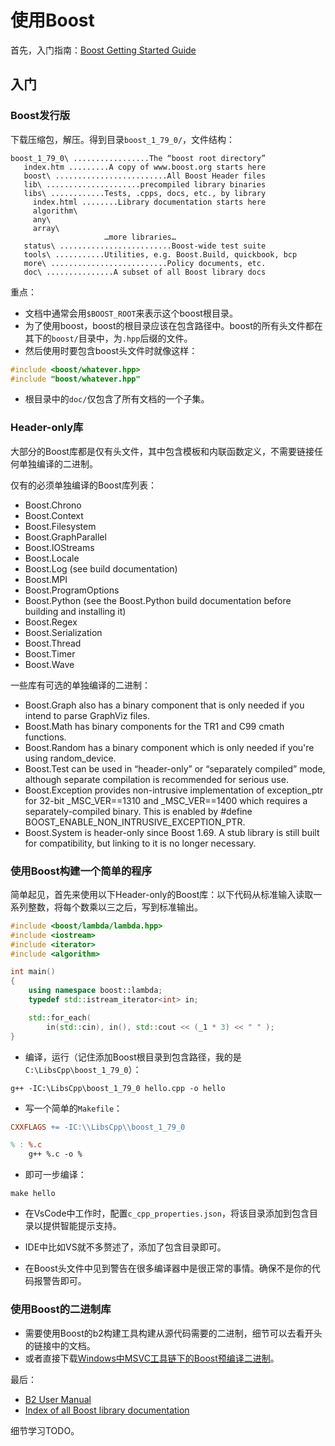 # 使用Boost

首先，入门指南：[Boost Getting Started Guide](https://www.boost.org/doc/libs/1_79_0/more/getting_started/index.html)

## 入门

### Boost发行版

下载压缩包，解压。得到目录`boost_1_79_0/`，文件结构：
```
boost_1_79_0\ .................The “boost root directory”
   index.htm .........A copy of www.boost.org starts here
   boost\ .........................All Boost Header files
   lib\ .....................precompiled library binaries
   libs\ ............Tests, .cpps, docs, etc., by library
     index.html ........Library documentation starts here
     algorithm\
     any\
     array\
                     …more libraries…
   status\ .........................Boost-wide test suite
   tools\ ...........Utilities, e.g. Boost.Build, quickbook, bcp
   more\ ..........................Policy documents, etc.
   doc\ ...............A subset of all Boost library docs
```

重点：
- 文档中通常会用`$BOOST_ROOT`来表示这个boost根目录。
- 为了使用boost，boost的根目录应该在包含路径中。boost的所有头文件都在其下的`boost/`目录中，为`.hpp`后缀的文件。
- 然后使用时要包含boost头文件时就像这样：
```C++
#include <boost/whatever.hpp>
#include "boost/whatever.hpp"
```
- 根目录中的`doc/`仅包含了所有文档的一个子集。

### Header-only库

大部分的Boost库都是仅有头文件，其中包含模板和内联函数定义，不需要链接任何单独编译的二进制。

仅有的必须单独编译的Boost库列表：
- Boost.Chrono
- Boost.Context
- Boost.Filesystem
- Boost.GraphParallel
- Boost.IOStreams
- Boost.Locale
- Boost.Log (see build documentation)
- Boost.MPI
- Boost.ProgramOptions
- Boost.Python (see the Boost.Python build documentation before building and installing it)
- Boost.Regex
- Boost.Serialization
- Boost.Thread
- Boost.Timer
- Boost.Wave

一些库有可选的单独编译的二进制：
- Boost.Graph also has a binary component that is only needed if you intend to parse GraphViz files.
- Boost.Math has binary components for the TR1 and C99 cmath functions.
- Boost.Random has a binary component which is only needed if you're using random_device.
- Boost.Test can be used in “header-only” or “separately compiled” mode, although separate compilation is recommended for serious use.
- Boost.Exception provides non-intrusive implementation of exception_ptr for 32-bit _MSC_VER==1310 and _MSC_VER==1400 which requires a separately-compiled binary. This is enabled by #define BOOST_ENABLE_NON_INTRUSIVE_EXCEPTION_PTR.
- Boost.System is header-only since Boost 1.69. A stub library is still built for compatibility, but linking to it is no longer necessary.

### 使用Boost构建一个简单的程序

简单起见，首先来使用以下Header-only的Boost库：以下代码从标准输入读取一系列整数，将每个数乘以三之后，写到标准输出。
```C++
#include <boost/lambda/lambda.hpp>
#include <iostream>
#include <iterator>
#include <algorithm>

int main()
{
    using namespace boost::lambda;
    typedef std::istream_iterator<int> in;

    std::for_each(
        in(std::cin), in(), std::cout << (_1 * 3) << " " );
}
```
- 编译，运行（记住添加Boost根目录到包含路径，我的是`C:\LibsCpp\boost_1_79_0`）：
```
g++ -IC:\LibsCpp\boost_1_79_0 hello.cpp -o hello
```
- 写一个简单的`Makefile`：
```Makefile
CXXFLAGS += -IC:\\LibsCpp\\boost_1_79_0

% : %.c
	g++ %.c -o %
```
- 即可一步编译：
```shell
make hello
```
- 在VsCode中工作时，配置`c_cpp_properties.json`，将该目录添加到包含目录以提供智能提示支持。
- IDE中比如VS就不多赘述了，添加了包含目录即可。

- 在Boost头文件中见到警告在很多编译器中是很正常的事情。确保不是你的代码报警告即可。

### 使用Boost的二进制库

- 需要使用Boost的b2构建工具构建从源代码需要的二进制，细节可以去看开头的链接中的文档。
- 或者直接下载[Windows中MSVC工具链下的Boost预编译二进制](https://sourceforge.net/projects/boost/files/boost-binaries/)。

最后：
- [B2 User Manual](https://www.boost.org/doc/libs/1_79_0/tools/build/doc/html/index.html#_introduction)
- [Index of all Boost library documentation](https://www.boost.org/doc/libs/1_79_0/libs/libraries.htm)

细节学习TODO。